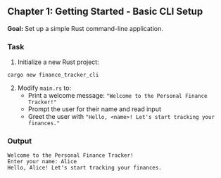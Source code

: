 ## Chapter 1: Getting Started - Basic CLI Setup

**Goal:** Set up a simple Rust command-line application.

### Task
1. Initialize a new Rust project:
```shell
cargo new finance_tracker_cli
```
2. Modify `main.rs` to:
   - Print a welcome message: `"Welcome to the Personal Finance Tracker!"`
   - Prompt the user for their name and read input
   - Greet the user with `"Hello, <name>! Let's start tracking your finances."`

### Output
```
Welcome to the Personal Finance Tracker!
Enter your name: Alice
Hello, Alice! Let's start tracking your finances.
```
